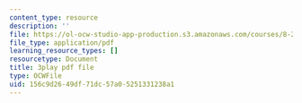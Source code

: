 ```yaml
---
content_type: resource
description: ''
file: https://ol-ocw-studio-app-production.s3.amazonaws.com/courses/8-286-the-early-universe-fall-2013/156c9d2649df71dc57a05251331238a1_KY91PsqCy_8.pdf
file_type: application/pdf
learning_resource_types: []
resourcetype: Document
title: 3play pdf file
type: OCWFile
uid: 156c9d26-49df-71dc-57a0-5251331238a1
---
```

